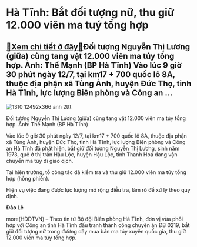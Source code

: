 Hà Tĩnh: Bắt đối tượng nữ, thu giữ 12.000 viên ma tuý tổng hợp
==============================================================

[:gift:Xem chi tiết ở đây:gift:](https://hddtvn.com/ha-tinh-bat-doi-tuong-nu-thu-giu-12-000-vien-ma-tuy-tong-hop/)Đối tượng Nguyễn Thị Lương (giữa) cùng tang vật 12.000 viên ma túy tổng hợp. Ảnh: Thế Mạnh (BP Hà Tĩnh) Vào lúc 9 giờ 30 phút ngày 12/7, tại km17 + 700 quốc lô 8A, thuộc địa phận xã Tùng Ảnh, huyện Đức Thọ, tỉnh Hà Tĩnh, lực lượng Biên phòng và Công an …
--------------------------------------------------------------------------------------------------------------------------------------------------------------------------------------------------------------------------------------------------------------





![1310 12492x366 anh 2ttt](https://haiquanonline.com.vn/stores/news_dataimages/nubt/072020/12/22/in_article/1310_12492x366_anh-2ttt.jpg?rt=20200713080943 "Đối tượng Nguyễn Thị Lương (giữa) cùng tang vật 12.000 viên ma túy tổng hợp. Ảnh: Thế Mạnh (BP Hà Tĩnh)")


Đối tượng Nguyễn Thị Lương (giữa) cùng tang vật 12.000 viên ma túy tổng hợp. Ảnh: Thế Mạnh (BP Hà Tĩnh)



Vào lúc 9 giờ 30 phút ngày 12/7, tại km17 + 700 quốc lô 8A, thuộc địa phận xã Tùng Ảnh, huyện Đức Thọ, tỉnh Hà Tĩnh, lực lượng Biên phòng và Công an Hà Tĩnh đã phát hiện, bắt giữ đối tượng Nguyễn Thị Lương, sinh năm 1973, quê ở thị trấn Hậu Lộc, huyện Hậu Lộc, tỉnh Thanh Hoá đang vận chuyển ma túy đi giao dịch.


Tại hiện trường, tổ công tác đã kiểm tra và thu giữ 12.000 viên ma túy tổng hợp (hồng phiến).


Hiện vụ việc đang được lực lượng mở rộng điều tra, làm rõ để xử lý theo quy định.




**Đảo Lê**



more(HDDTVN) – Theo tin từ Bộ đội Biên phòng Hà Tĩnh, đơn vị vừa phối hợp với Công an tỉnh Hà Tĩnh đấu tranh thành công chuyên án ĐB 0219, bắt giữ đối tượng nữ trong đường dây mua bán ma túy xuyên quốc gia, thu giữ 12.000 viên ma túy tổng hợp.

